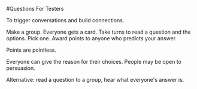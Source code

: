 #Questions For Testers

To trigger conversations and build connections.

Make a group. Everyone gets a card. 
Take turns to read a question and the options. Pick one. Award points to anyone who predicts your answer.

Points are pointless.


Everyone can give the reason for their choices. People may be open to persuasion.

Alternative: read a question to a group, hear what everyone's answer is.
